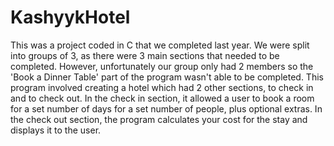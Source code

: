 # KashyykHotel

This was a project coded in C that we completed last year. We were split into groups of 3, as there were 3 main sections that needed to be completed. However, unfortunately our group only had 2 members so the 'Book a Dinner Table' part of the program wasn't able to be completed. This program involved creating a hotel which had 2 other sections, to check in and to check out. In the check in section, it allowed a user to book a room for a set number of days for a set number of people, plus optional extras. In the check out section, the program calculates your cost for the stay and displays it to the user.
